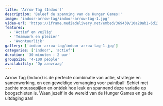 ```yaml
---
title: 'Arrow Tag (Indoor)'
description: 'Beleef de spanning van de Hunger Games!'
image: 'indoor-arrow-tag/indoor-arrow-tag-1.jpg'
video-url: 'https://iframe.mediadelivery.net/embed/369439/10a28ab1-6d11-4018-96a5-287dc7650b16'
features:
  - 'Actief en veilig'
  - 'Teamwork en plezier'
  - 'Avontuurlijk'
gallery: ['indoor-arrow-tag/indoor-arrow-tag-1.jpg']
categories: ['indoor', 'actief']
duration: '30 minuten - 2 uur'
groupSize: '4-100 people'
availability: 'Op aanvraag'
---
```


Arrow Tag (Indoor) is de perfecte combinatie van actie, strategie en samenwerking, en een geweldige vervanging voor paintball! Schiet met zachte moussepijlen en ontdek hoe leuk en spannend deze variatie op boogschieten is. Waan jezelf in de wereld van de Hunger Games en ga de uitdaging aan!
